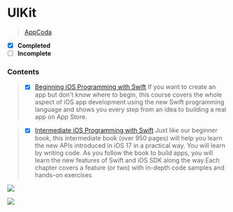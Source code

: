 # UIKit
  >[AppCoda](https://www.appcoda.com/) 
 - [x] **Completed**
 - [ ] **Incomplete**

### Contents  
>- [x] [Beginning iOS Programming with Swift](#1)
>      If you want to create an app but don't know where to begin, this course covers the whole aspect of iOS app development using the new Swift programming language and shows you every step from an idea to building a real app on App Store.

>- [x] [Intermediate iOS Programming with Swift](#2)
>   Just like our beginner book, this intermediate book (over 950 pages) will help you learn the new APIs introduced in iOS 17 in a practical way. You will learn by writing code. As you follow the book to build apps, you will learn the new features of Swift and iOS SDK along the way.Each chapter covers a feature (or two) with in-depth code samples and hands-on exercises


<a name="1"></a>
<a href="https://github.com/mrgsdev/AppCoda/tree/main/UIKit/Beginning%20iOS%20Programming%20with%20Swift">
    <img src="https://github.com/mrgsdev/AppCoda/assets/157994617/9b7cfdc7-94a8-4d3e-9014-c84870cefd0d"/>
</a>

<a name="2"></a>
<a href="https://github.com/mrgsdev/AppCoda/tree/main/UIKit/Intermediate%20iOS%20Programming%20with%20Swift">
    <img src="https://github.com/mrgsdev/AppCoda/assets/157994617/0d15ef50-4120-4211-ac5d-df4888ba22cd"/>
</a>


